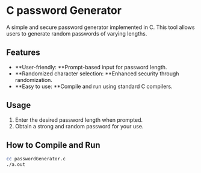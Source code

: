 # C password Generator

A simple and secure password generator implemented in C. This tool allows users to generate random passwords of varying lengths.


## Features

- **User-friendly: **Prompt-based input for password length.
- **Randomized character selection: **Enhanced security through randomization.
- **Easy to use: **Compile and run using standard C compilers.

## Usage
1. Enter the desired password length when prompted.
2. Obtain a strong and random password for your use.

## How to Compile and Run

```bash
cc passwordGenerator.c 
./a.out
